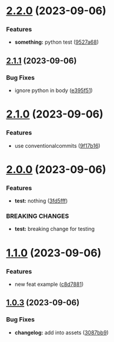 # [2.2.0](https://github.com/roggervalf/test-conventional-commits/compare/v2.1.1...v2.2.0) (2023-09-06)


### Features

* **something:** python test ([9527a68](https://github.com/roggervalf/test-conventional-commits/commit/9527a68304a3885fdaa36fd79202965d241df5df))

## [2.1.1](https://github.com/roggervalf/test-conventional-commits/compare/v2.1.0...v2.1.1) (2023-09-06)


### Bug Fixes

* ignore python in body ([e395f51](https://github.com/roggervalf/test-conventional-commits/commit/e395f5173a8fa4ad7e003741a2ba45bf7c335b83))

# [2.1.0](https://github.com/roggervalf/test-conventional-commits/compare/v2.0.0...v2.1.0) (2023-09-06)


### Features

* use conventionalcommits ([9f17b16](https://github.com/roggervalf/test-conventional-commits/commit/9f17b161e3843daa63291cc75e75a620a163420f))

# [2.0.0](https://github.com/roggervalf/test-conventional-commits/compare/v1.1.0...v2.0.0) (2023-09-06)


### Features

* **test:** nothing ([3fd5fff](https://github.com/roggervalf/test-conventional-commits/commit/3fd5fffbefdfd3ee5aeda9a7bfbd9830db5033d7))


### BREAKING CHANGES

* **test:** breaking change for testing

# [1.1.0](https://github.com/roggervalf/test-conventional-commits/compare/v1.0.3...v1.1.0) (2023-09-06)


### Features

* new feat example ([c8d7881](https://github.com/roggervalf/test-conventional-commits/commit/c8d788156c2ef33175e9c6f79f30d2717985ca38))

## [1.0.3](https://github.com/roggervalf/test-conventional-commits/compare/v1.0.2...v1.0.3) (2023-09-06)


### Bug Fixes

* **changelog:** add into assets ([3087bb9](https://github.com/roggervalf/test-conventional-commits/commit/3087bb935375811ee16f8980ea558e356ac9ab41))
